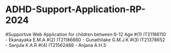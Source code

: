 # ADHD-Support-Application-RP-2024
#Supportive Web Application for children between 6-12 Age
#(1) IT21186110 - Ekanayaka E.M.A
#(2) IT21186660 - Gunathilake G.M.J.K
#(3) IT21378652 - Sanjula K.A.R
#(4) IT21562488 - Anjana A.H.S
